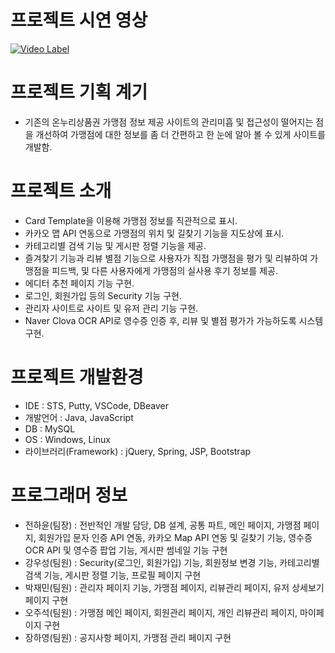 # 프로젝트 시연 영상
[![Video Label](https://github.com/SixFiveThirty/Nurikiri/assets/77964989/df50360a-82e5-4779-88fb-7147cb634b05)](https://youtu.be/Q5EVLSl936E?si=hmdE1wJRQAFBHFQ-)

# 프로젝트 기획 계기
- 기존의 온누리상품권 가맹점 정보 제공 사이트의 관리미흡 및 접근성이 떨어지는 점을 개선하여 가맹점에 대한 정보를 좀 더 간편하고 한 눈에 알아 볼 수 있게 사이트를 개발함.

# 프로젝트 소개
- Card Template을 이용해 가맹점 정보를 직관적으로 표시.
- 카카오 맵 API 연동으로 가맹점의 위치 및 길찾기 기능을 지도상에 표시.
- 카테고리별 검색 기능 및 게시판 정렬 기능을 제공.
- 즐겨찾기 기능과 리뷰 별점 기능으로 사용자가 직접 가맹점을 평가 및 리뷰하여 가맹점을 피드백, 및 다른 사용자에게 가맹점의 실사용 후기 정보를 제공.
- 에디터 추천 페이지 기능 구현.
- 로그인, 회원가입 등의 Security 기능 구현.
- 관리자 사이트로 사이트 및 유저 관리 기능 구현.
- Naver Clova OCR API로 영수증 인증 후, 리뷰 및 별점 평가가 가능하도록 시스템 구현.

# 프로젝트 개발환경
- IDE : STS, Putty, VSCode, DBeaver
- 개발언어 : Java, JavaScript
- DB : MySQL
- OS : Windows, Linux
- 라이브러리(Framework) : jQuery, Spring, JSP, Bootstrap
  
# 프로그래머 정보
- 전하윤(팀장) : 전반적인 개발 담당, DB 설계, 공통 파트, 메인 페이지, 가맹점 페이지, 회원가입 문자 인증 API 연동, 카카오 Map API 연동 및 길찾기 기능, 영수증 OCR API 및 영수증 팝업 기능, 게시판 썸네일 기능 구현
- 강우성(팀원) : Security(로그인, 회원가입) 기능, 회원정보 변경 기능, 카테고리별 검색 기능, 게시판 정렬 기능, 프로필 페이지 구현
- 박재민(팀원) : 관리자 페이지 기능, 가맹점 페이지, 리뷰관리 페이지, 유저 상세보기 페이지 구현
- 오주석(팀원) : 가맹점 메인 페이지, 회원관리 페이지, 개인 리뷰관리 페이지, 마이페이지 구현
- 장하영(팀원) : 공지사항 페이지, 가맹점 관리 페이지 구현
